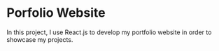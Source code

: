 # Porfolio Website
In this project, I use React.js to develop my portfolio website in order to showcase my projects.
